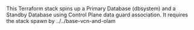 This Terraform stack spins up a Primary Database (dbsystem) and a Standby Database using Control Plane data guard association.
It requires the stack spawn by ../../base-vcn-and-olam 
